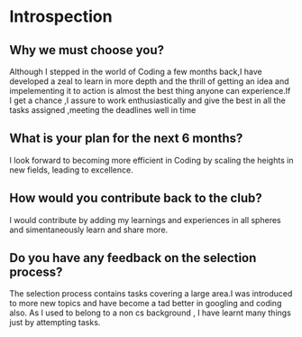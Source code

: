 # Introspection

## Why we must choose you?

Although I stepped in the world of Coding a few months back,I have developed a zeal to learn in more depth and the thrill of getting an idea and impelementing it to action is almost the best thing anyone can experience.If I get a chance ,I assure to work enthusiastically and give the best in all the tasks assigned ,meeting the deadlines well in time


## What is your plan for the next 6 months?
I look forward to becoming more efficient in Coding by scaling the heights in new fields,
leading to excellence.



## How would you contribute back to the club?
I would contribute by adding my  learnings  and experiences in all spheres and simentaneously learn and share more.

## Do you have any feedback on the selection process?
The selection process contains tasks covering a large area.I was introduced to more new topics and have become a tad better in googling and coding also.
As I used to belong to a non cs background , I have learnt many things just by attempting tasks.
